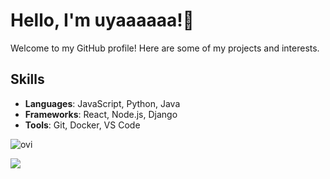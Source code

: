 # Hello, I'm uyaaaaaa!👋

Welcome to my GitHub profile! Here are some of my projects and interests.

## Skills

- **Languages**: JavaScript, Python, Java
- **Frameworks**: React, Node.js, Django
- **Tools**: Git, Docker, VS Code

<img src="https://github-readme-stats.vercel.app/api/top-langs?username=uyaaaaaa&show_icons=true&locale=en&layout=compact&theme=chartreuse-dark" alt="ovi" /></p>

<img src="https://github-profile-trophy.vercel.app/?username=uyaaaaaa&theme=juicyfresh&no-bg=true" />

